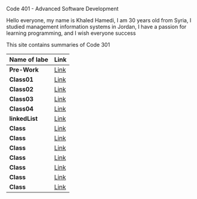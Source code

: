 Code 401 - Advanced Software Development

Hello everyone, my name is Khaled Hamedi, I am 30 years old from Syria, I studied management information systems in Jordan, I have a passion for learning programming, and I wish everyone success

This site contains summaries of Code 301

| **Name of labe** | **Link**              |
| ---------------- | --------------------- |
| **Pre-Work**     | [Link](read00.md)     |
| **Class01**      | [Link](read01.md)     |
| **Class02**      | [Link](read02.md)     |
| **Class03**      | [Link](read03.md)     |
| **Class04**      | [Link](read04.md)     |
| **linkedList**   | [Link](linkedList.md) |
| **Class**        | [Link](Class07.md)    |
| **Class**        | [Link](Class08.md)    |
| **Class**        | [Link](Class09.md)    |
| **Class**        | [Link](Class10.md)    |
| **Class**        | [Link](Class11.md)    |
| **Class**        | [Link](Class12.md)    |
| **Class**        | [Link](Class13.md)    |
